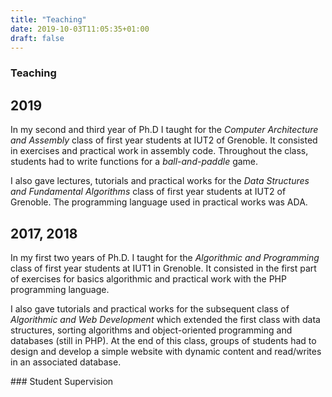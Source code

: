```yaml
---
title: "Teaching"
date: 2019-10-03T11:05:35+01:00
draft: false
---
```



### Teaching

## 2019

In my second and third year of Ph.D I taught for the *Computer Architecture and Assembly* class of first year students at IUT2 of Grenoble.
It consisted in exercises and practical work in assembly code.
Throughout the class, students had to write functions for a *ball-and-paddle* game.

I also gave lectures, tutorials and practical works for the *Data Structures and Fundamental Algorithms* class of first year students at IUT2 of Grenoble.
The programming language used in practical works was ADA.



## 2017, 2018

In my first two years of Ph.D. I taught for the *Algorithmic and Programming* class of first year students at IUT1 in Grenoble.
It consisted in the first part of exercises for basics algorithmic and practical work with the PHP programming language.

I also gave tutorials and practical works for the subsequent class of *Algorithmic and Web Development* which extended the first class with data structures, sorting algorithms and object-oriented programming and databases (still in PHP).
At the end of this class, groups of students had to design and develop a simple website with dynamic content and read/writes in an associated database.




### Student Supervision

